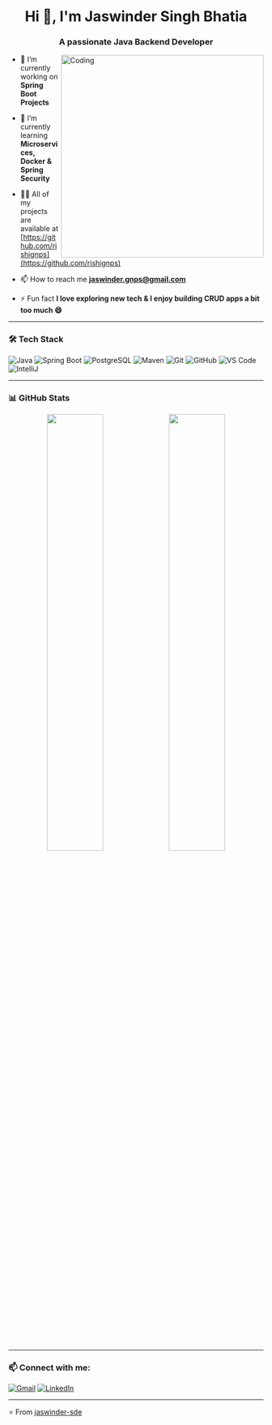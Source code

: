 <h1 align="center">Hi 👋, I'm Jaswinder Singh Bhatia</h1>
<h3 align="center">A passionate Java Backend Developer</h3>

<img align="right" alt="Coding" width="400" src="https://cdn.dribbble.com/users/1059583/screenshots/4171367/media/5c826b5d6f16761b5e5e89e315d8f0c4.gif" />

- 🔭 I’m currently working on **Spring Boot Projects**

- 🌱 I’m currently learning **Microservices, Docker & Spring Security**

- 👨‍💻 All of my projects are available at [https://github.com/rishignps](https://github.com/rishignps)

- 📫 How to reach me **jaswinder.gnps@gmail.com**

- ⚡ Fun fact **I love exploring new tech & I enjoy building CRUD apps a bit too much 😄**

---

### 🛠️ Tech Stack
![Java](https://img.shields.io/badge/-Java-007396?style=flat-square&logo=java)
![Spring Boot](https://img.shields.io/badge/-Spring%20Boot-6DB33F?style=flat-square&logo=spring-boot)
![PostgreSQL](https://img.shields.io/badge/-PostgreSQL-4169E1?style=flat-square&logo=postgresql)
![Maven](https://img.shields.io/badge/-Maven-C71A36?style=flat-square&logo=apache-maven)
![Git](https://img.shields.io/badge/-Git-F05032?style=flat-square&logo=git)
![GitHub](https://img.shields.io/badge/-GitHub-181717?style=flat-square&logo=github)
![VS Code](https://img.shields.io/badge/-VS%20Code-007ACC?style=flat-square&logo=visual-studio-code)
![IntelliJ](https://img.shields.io/badge/-IntelliJ%20IDEA-000000?style=flat-square&logo=intellij-idea)

---

### 📊 GitHub Stats
<p align="center">
  <img src="https://github-readme-stats.vercel.app/api?username=rishignps&show_icons=true&theme=radical" width="47%" />
  <img src="https://github-readme-streak-stats.herokuapp.com/?user=rishignps&theme=radical" width="47%" />
</p>

---

### 📫 Connect with me:
[![Gmail](https://img.shields.io/badge/-Gmail-red?style=flat-square&logo=gmail&logoColor=white)](mailto:jaswinder.gnps@gmail.com)
[![LinkedIn](https://img.shields.io/badge/-LinkedIn-0077B5?style=flat-square&logo=Linkedin&logoColor=white)](https://www.linkedin.com/in/jaswinder-sde/)
<!-- add your actual LinkedIn link if available -->

---

⭐️ From [jaswinder-sde](https://github.com/jaswinder-sde)
